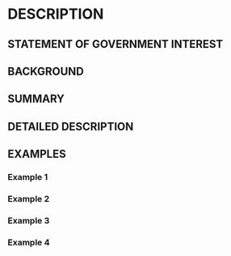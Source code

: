 # DESCRIPTION

## STATEMENT OF GOVERNMENT INTEREST

## BACKGROUND

## SUMMARY

## DETAILED DESCRIPTION

## EXAMPLES

### Example 1

### Example 2

### Example 3

### Example 4


